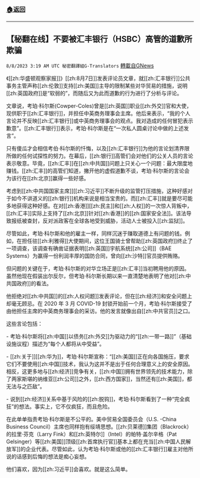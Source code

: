 ###  [:house:返回](README.md)
---


## 【秘翻在线】不要被汇丰银行（HSBC）高管的道歉所欺骗
`8/8/2023 3:19 AM UTC 秘密翻譯組G-Translators` [轉載自GNews](https://gnews.org/articles/1534187)

《[[zh:华盛顿观察家报]]》[[zh:8月7日]]发表评论员文章，就[[zh:汇丰银行]]公共事务主管声称[[zh:伦敦]]支持[[zh:美国]]主导的限制某些对华贸易的措施，说明[[zh:英国政府]]是“软弱的”，而随后又为此而道歉的行为进行了分析与评论。

文章说，考珀·科尔斯(Cowper-Coles)曾是[[zh:英国]]职业[[zh:外交]]官和大使，现供职于[[zh:汇丰银行]]，并担任中英商务理事会主席。他后来表示，“我的个人言论并不反映[[zh:汇丰银行]]或中英商务理事会的观点。我对造成的任何冒犯表示歉意”。[[zh:汇丰银行]]表示，考珀·科尔斯是在“一次私人圆桌讨论中做的上述发言”。

只有傻瓜才会相信考伯·科尔斯的忏悔，以及[[zh:汇丰银行]]为他的言论划清界限所做的任何试探性的努力。在幕后，[[zh:银行]]高管们会对他们的公关人员的言论表示敬意。毕竟，[[zh:汇丰]]在[[zh:中共国]]问题上只关心一个问题：最大限度地赚钱。[[zh:汇丰]]的高管们知道，撇开他的虚假道歉不谈，考珀·科尔斯的言论会为该行在[[zh:北京]]赢得一些好感。

考虑到[[zh:中共国国家主席]][[zh:习近平]]不断升级的监管打压措施，这种好感对于如今不讲道义的[[zh:银行]]机构来说是相当宝贵的。而[[zh:汇丰]]就是要尽可能多地获得这种好感。在对[[zh:香港]][[zh:民主]]和[[zh:人权]]的一次惊人背叛中，[[zh:汇丰]]实际上支持了[[zh:北京]]针对[[zh:香港]]的[[zh:国家安全法]]。该法导致报纸被查封，反对派政客在全球各地受到威胁，活动人士被投入[[zh:监狱]]。

尽管如此，考珀·科尔斯和他的雇主一样，同样沉迷于赚取道德上有问题的钱。例如，在担任驻[[zh:利雅得]]大使期间，这位王国骑士曾帮助[[zh:英国政府]]终止了一项调查，该调查有确凿证据表明[[zh:英国]]宇航系统[[zh:公司]]（BAE Systems）为赢得一份利润丰厚的国防合同，曾向[[zh:沙特]]官员提供贿赂。

但问题的关键在于，考珀·科尔斯的对华立场正是[[zh:汇丰]]当初聘用他的原因。虽然他现在假装出尔反尔，但考珀·科尔斯长期以来一直清楚地表明了他对[[zh:中共国政府]]的看法。

他拒绝对[[zh:中共国]]的[[zh:人权问题]]发表评论，但在[[zh:经济]]和安全问题上却毫无顾忌。在 2020 年 3 月 COVID-19 封锁开始前一个月，考珀·科尔斯接受了由他担任主席的中英商务理事会的采访。他的发言就像出自[[zh:中共官员]]之口。

这些言论包括：

\- 考珀·科尔斯将[[zh:中国]]以债务[[zh:外交]]为驱动力的“[[zh:一带一路]]”（基础设施议程）描述为“每个人都将从中受益”。

\- [[zh:关于]][[zh:华为]]，考珀·科尔斯宣称：“[[zh:美国]]正在向各国施压，要求它们不要使用[[zh:中国]]技术，我认为这并不是出于任何合理意义上的安全原因。相反，这更多地与[[zh:经济]]竞争有关，[[zh:中国]]拥有世界领先的技术能力，除了两家斯堪的纳维亚[[zh:公司]]之外，[[zh:西方国家]]，当然还有[[zh:美国]]，都无法与之匹敌”。

\- 说到[[zh:经济]]关系中基于风险的[[zh:脱钩]]，考珀·科尔斯看到了一种“完全疯狂”的想法。事实上，它不仅疯狂，而且危险。

在此单单指责考珀·科尔斯是不公平的。美中贸易全国委员会（U.S. -China Business Council）主席也同样抱有绥靖思想。[[zh:贝莱德]]集团（Blackrock）的拉里·芬克（Larry Fink）和[[zh:英特尔]]（Intel）的帕特·盖尔辛格（Pat Gelsinger）等[[zh:美国]]顶级[[zh:首席执行官]]基本上都在充当[[zh:中国人民解放军]]的企业代表。尽管如此，认为考珀·科尔斯或他的[[zh:汇丰银行]]雇主对他所说的话感到后悔的想法是痴心妄想。

他们喜欢，因为[[zh:习近平]]会喜欢。就是这么简单。
